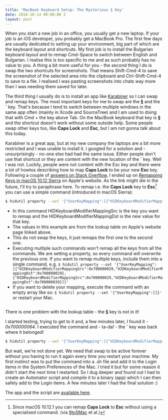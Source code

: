 ```yaml
---
title: 'MacBook Keyboard Setup: The Mysterious § Key'
date: 2018-10-14 00:00:00 Z
layout: post
---
```


<span class="dropcap">W</span>hen you start a new job in an office, you usually get a new laptop. If your job is an iOS developer, you probably get a MacBook Pro. The first few days are usually dedicated to setting up your environment, big part of which are the keyboard layout and shortcuts. My first job is to install the Bulgarian keyboard layout and to remap Cmd-Space to switch between English and Bulgarian. I realise this is too specific to me and as such probably has no value to you. A thing a bit more useful for you - the second thing I do is swap the two shortcuts for screenshots. That means Shift-Cmd-4 to save the screenshot of the selected area into the clipboard and Ctrl-Shift-Cmd-4 to save to a file. I realised I was pasting screenshots into chats way more than I was needing them saved for later.

The third thing I usually do is to install an app like [Karabiner](https://github.com/tekezo/Karabiner-Elements) so I can swap and remap keys. The most important keys for me to swap are the **§** and the **\`** key. That's because I tend to switch between multiple windows in the same app often (mainly in Xcode and SourceTree) and I am used to doing that with Cmd + the key above Tab. On the MacBook keyboard that key is **§** and the shortcut doesn't work without some outside help. Some people swap other keys too, like **Caps Lock** and **Esc**, but I am not gonna talk about this today.

Karabiner is a great app, but at my new company the laptops are a bit more restricted and I was unable to install it. I googled for a solution and - unsurprisingly - no-one else had had the same issue. Either people don't use that shortcut or they are content with the new location of the **\`** key. Well I was not. Luckily, people were not content with the Esc key and there were a lot of howtos describing how to map **Caps Lock** to be your new **Esc** key. Following a couple of [answers on Stack Overflow](https://stackoverflow.com/questions/127591/using-caps-lock-as-esc-in-mac-os-x/46460200#46460200), I ended up on [Remapping Keys in macOS 10.12 Sierra](https://developer.apple.com/library/archive/technotes/tn2450/_index.html#//apple_ref/doc/uid/DTS40017618-CH1-KEY_TABLE_USAGES) on Apple's website. As the link might die in the future, I'll try to paraphrase here. To remap i.e. the **Caps Lock** key to **Esc**[^1] you can use a simple command (introduced in macOS Sierra):

``` bash
$ hidutil property --set '{"UserKeyMapping":[{"HIDKeyboardModifierMappingSrc":0x700000039,"HIDKeyboardModifierMappingDst":0x700000029}]}'
```

- In this command HIDKeyboardModifierMappingSrc is the key you want to remap and the HIDKeyboardModifierMappingDst is the new value for that key.
- The values in this example are from the lookup table on Apple's website page linked above.
- This do not swap the keys, it just remaps the first one to the second one.
- Executing multiple such commands won't remap all the keys from all the commands. We are setting a property, so every command will overwrite the previous one. If you want to remap multiple keys, include them into a single command, e.g. `$ hidutil property --set '{"UserKeyMapping":[{"HIDKeyboardModifierMappingSrc":0x700000039,"HIDKeyboardModifierMappingDst":0x700000029},{"HIDKeyboardModifierMappingSrc":0x700000029,"HIDKeyboardModifierMappingDst":0x700000039}]}'`
- If you want to delete your mapping, execute the command with an empty array like so: `$ hidutil property --set '{"UserKeyMapping":[]}'` or restart your Mac.

<img src="{{ '/assets/img/keys-lookup-table.png' | prepend: site.baseurl }}" alt="">

There is one problem with the lookup table - the **§** key is not in it!

I started testing, trying to get to it and, a few minutes later, I found it - *0x700000064*. I executed the command and - ta-da! - the **\`** key was back where it belonged!

``` bash
$ hidutil property --set '{"UserKeyMapping":[{"HIDKeyboardModifierMappingSrc":0x700000064,"HIDKeyboardModifierMappingDst":0x700000035}]}'
```

But wait, we're not done yet. We need that swap to be active forever without you having to run it again every time you restart your machine. My first instinct was to put the command into a .sh file and add it to the Login items in the System Preferences of the Mac. I tried it but for some reason it didn't start the next time I restarted. So I dug deeper and found out I had to create an Automator script and compile it to a binary (app) which I can then safely add to the Login items. A few minutes later I had the final solution :)

The app and the script are [available here](https://github.com/dchakarov/restore-tilde).

[^1]: Since macOS 10.12.1 you can remap **Caps Lock** to **Esc** without using a specialised command. (via [9to5Mac](https://9to5mac.com/2016/10/25/remap-escape-key-action-macbook-pro-macos-sierra-10-12-1-modifier-keys/) et al.)